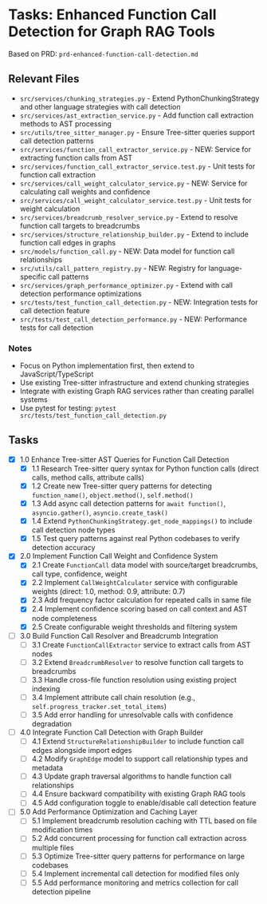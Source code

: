 # Tasks: Enhanced Function Call Detection for Graph RAG Tools

Based on PRD: `prd-enhanced-function-call-detection.md`

## Relevant Files

- `src/services/chunking_strategies.py` - Extend PythonChunkingStrategy and other language strategies with call detection
- `src/services/ast_extraction_service.py` - Add function call extraction methods to AST processing
- `src/utils/tree_sitter_manager.py` - Ensure Tree-sitter queries support call detection patterns
- `src/services/function_call_extractor_service.py` - NEW: Service for extracting function calls from AST
- `src/services/function_call_extractor_service.test.py` - Unit tests for function call extraction
- `src/services/call_weight_calculator_service.py` - NEW: Service for calculating call weights and confidence
- `src/services/call_weight_calculator_service.test.py` - Unit tests for weight calculation
- `src/services/breadcrumb_resolver_service.py` - Extend to resolve function call targets to breadcrumbs
- `src/services/structure_relationship_builder.py` - Extend to include function call edges in graphs
- `src/models/function_call.py` - NEW: Data model for function call relationships
- `src/utils/call_pattern_registry.py` - NEW: Registry for language-specific call patterns
- `src/services/graph_performance_optimizer.py` - Extend with call detection performance optimizations
- `src/tests/test_function_call_detection.py` - NEW: Integration tests for call detection feature
- `src/tests/test_call_detection_performance.py` - NEW: Performance tests for call detection

### Notes

- Focus on Python implementation first, then extend to JavaScript/TypeScript
- Use existing Tree-sitter infrastructure and extend chunking strategies
- Integrate with existing Graph RAG services rather than creating parallel systems
- Use pytest for testing: `pytest src/tests/test_function_call_detection.py`

## Tasks

- [x] 1.0 Enhance Tree-sitter AST Queries for Function Call Detection
  - [x] 1.1 Research Tree-sitter query syntax for Python function calls (direct calls, method calls, attribute calls)
  - [x] 1.2 Create new Tree-sitter query patterns for detecting `function_name()`, `object.method()`, `self.method()`
  - [x] 1.3 Add async call detection patterns for `await function()`, `asyncio.gather()`, `asyncio.create_task()`
  - [x] 1.4 Extend `PythonChunkingStrategy.get_node_mappings()` to include call detection node types
  - [x] 1.5 Test query patterns against real Python codebases to verify detection accuracy

- [x] 2.0 Implement Function Call Weight and Confidence System
  - [x] 2.1 Create `FunctionCall` data model with source/target breadcrumbs, call type, confidence, weight
  - [x] 2.2 Implement `CallWeightCalculator` service with configurable weights (direct: 1.0, method: 0.9, attribute: 0.7)
  - [x] 2.3 Add frequency factor calculation for repeated calls in same file
  - [x] 2.4 Implement confidence scoring based on call context and AST node completeness
  - [x] 2.5 Create configurable weight thresholds and filtering system

- [ ] 3.0 Build Function Call Resolver and Breadcrumb Integration
  - [ ] 3.1 Create `FunctionCallExtractor` service to extract calls from AST nodes
  - [ ] 3.2 Extend `BreadcrumbResolver` to resolve function call targets to breadcrumbs
  - [ ] 3.3 Handle cross-file function resolution using existing project indexing
  - [ ] 3.4 Implement attribute call chain resolution (e.g., `self.progress_tracker.set_total_items`)
  - [ ] 3.5 Add error handling for unresolvable calls with confidence degradation

- [ ] 4.0 Integrate Function Call Detection with Graph Builder
  - [ ] 4.1 Extend `StructureRelationshipBuilder` to include function call edges alongside import edges
  - [ ] 4.2 Modify `GraphEdge` model to support call relationship types and metadata
  - [ ] 4.3 Update graph traversal algorithms to handle function call relationships
  - [ ] 4.4 Ensure backward compatibility with existing Graph RAG tools
  - [ ] 4.5 Add configuration toggle to enable/disable call detection feature

- [ ] 5.0 Add Performance Optimization and Caching Layer
  - [ ] 5.1 Implement breadcrumb resolution caching with TTL based on file modification times
  - [ ] 5.2 Add concurrent processing for function call extraction across multiple files
  - [ ] 5.3 Optimize Tree-sitter query patterns for performance on large codebases
  - [ ] 5.4 Implement incremental call detection for modified files only
  - [ ] 5.5 Add performance monitoring and metrics collection for call detection pipeline
